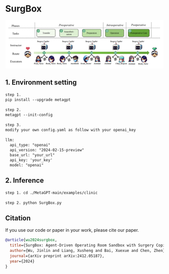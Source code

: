 # SurgBox
![Image](https://github.com/franciszchen/SurgBox/blob/main/work%20flow.png)

## 1. Environment setting
```
step 1.
pip install --upgrade metagpt

step 2.
metagpt --init-config

step 3. 
modify your own config.yaml as follow with your openai_key

llm:
  api_type: "openai"
  api_version: "2024-02-15-preview"
  base_url: "your_url"
  api_key: 'your_key'
  model: "openai"
```

## 2. Inference
```
step 1. cd ./MetaGPT-main/examples/clinic

step 2. python SurgBox.py
```

## Citation

If you use our code or paper in your work, please cite our paper.

```bibtex
@article{wu2024surgbox,
  title={SurgBox: Agent-Driven Operating Room Sandbox with Surgery Copilot},
  author={Wu, Jinlin and Liang, Xusheng and Bai, Xuexue and Chen, Zhen},
  journal={arXiv preprint arXiv:2412.05187},
  year={2024}
}

```


